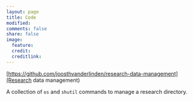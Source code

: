 ```yaml
---
layout: page
title: Code
modified: 
comments: false
share: false
image:
  feature: 
  credit: 
  creditlink: 
---
```


[https://github.com/joosthvanderlinden/research-data-management](Research data management)

A collection of `os` and `shutil` commands to manage a research directory.
